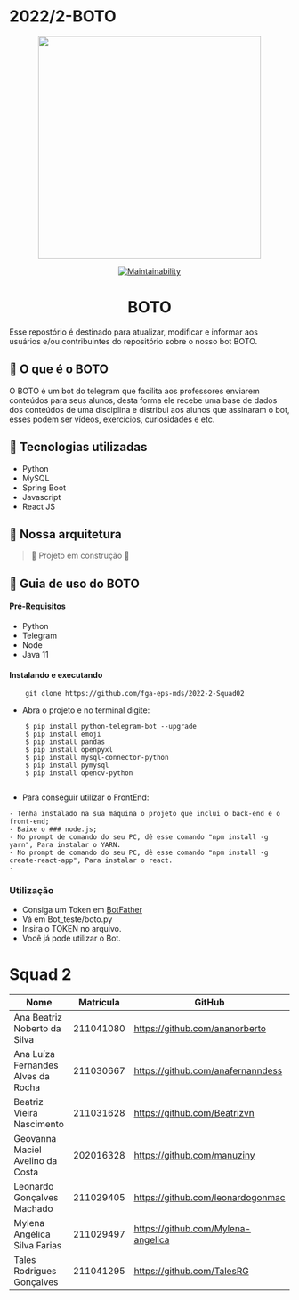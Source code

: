 # 2022/2-BOTO
<div align="center">
    <img src="https://github.com/fga-eps-mds/2022-2-BOTO/blob/main/assets/img/icon.png" height="400px" width="400px"></img>
</div>

<div align="center">

  <a href="">[![Maintainability](https://api.codeclimate.com/v1/badges/cf4ab80835f1ec26d2ff/maintainability)](https://codeclimate.com/github/fga-eps-mds/2022-2-BOTO/maintainability)</a>
</div>



# <h1 align="center"> BOTO </h1>
Esse repostório é destinado para atualizar, modificar e informar aos usuários e/ou contribuintes do repositório sobre o nosso bot BOTO.

## :dolphin: O que é o BOTO

O BOTO é um bot do telegram que facilita aos professores enviarem conteúdos para seus alunos, desta forma ele recebe uma base de dados dos conteúdos de uma disciplina e distribui aos alunos que assinaram o bot, esses podem ser vídeos, exercícios, curiosidades e etc.

## :space_invader: Tecnologias utilizadas
- Python
- MySQL
- Spring Boot
- Javascript
- React JS

## :hammer: Nossa arquitetura
> :construction: Projeto em construção :construction:

## :scroll: Guia de uso do BOTO

#### Pré-Requisitos
- Python 
- Telegram
- Node
- Java 11

#### Instalando e executando
``````
    git clone https://github.com/fga-eps-mds/2022-2-Squad02
 ``````   
* Abra o projeto e no terminal digite:
``````
    $ pip install python-telegram-bot --upgrade
    $ pip install emoji
    $ pip install pandas
    $ pip install openpyxl
    $ pip install mysql-connector-python
    $ pip install pymysql
    $ pip install opencv-python
    
``````
* Para conseguir utilizar o FrontEnd:
`````
- Tenha instalado na sua máquina o projeto que inclui o back-end e o front-end;
- Baixe o ### node.js;
- No prompt de comando do seu PC, dê esse comando "npm install -g yarn", Para instalar o YARN.
- No prompt de comando do seu PC, dê esse comando "npm install -g create-react-app", Para instalar o react.
- 

`````
  
### Utilização
- Consiga um Token em [BotFather](https://telegram.me/BotFather)
- Vá em Bot_teste/boto.py
- Insira o TOKEN no arquivo.
- Você já pode utilizar o Bot.


# Squad 2

|               Nome                 | Matrícula | GitHub                             |
|------------------------------------|---------- |------------------------------------|
| Ana Beatriz Noberto da Silva       | 211041080 | https://github.com/ananorberto     |
| Ana Luíza Fernandes Alves da Rocha | 211030667 | https://github.com/anafernanndess  |
| Beatriz Vieira Nascimento          | 211031628 | https://github.com/Beatrizvn       |                
| Geovanna Maciel Avelino da Costa   | 202016328 | https://github.com/manuziny        |
| Leonardo Gonçalves Machado         | 211029405 | https://github.com/leonardogonmac  |
| Mylena Angélica Silva Farias       | 211029497 | https://github.com/Mylena-angelica |
| Tales Rodrigues Gonçalves          | 211041295 | https://github.com/TalesRG         |


